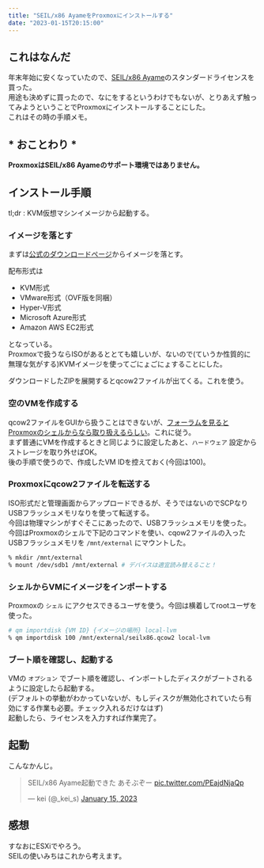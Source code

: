 ```yaml
---
title: "SEIL/x86 AyameをProxmoxにインストールする"
date: "2023-01-15T20:15:00"
---
```


## これはなんだ
年末年始に安くなっていたので、[SEIL/x86 Ayame](https://www.seil.jp/product/x86ayame.html)のスタンダードライセンスを買った。  
用途も決めずに買ったので、なにをするというわけでもないが、とりあえず触ってみようということでProxmoxにインストールすることにした。  
これはその時の手順メモ。  

## * おことわり *
**ProxmoxはSEIL/x86 Ayameのサポート環境ではありません。**

## インストール手順
tl;dr : KVM仮想マシンイメージから起動する。  

### イメージを落とす
まずは[公式のダウンロードページ](https://www.seil.jp/product/download.html#dl__x86ayame)からイメージを落とす。  

配布形式は

- KVM形式
- VMware形式（OVF版を同梱）
- Hyper-V形式
- Microsoft Azure形式
- Amazon AWS EC2形式

となっている。  
Proxmoxで扱うならISOがあるととても嬉しいが、ないので(ていうか性質的に無理な気がする)KVMイメージを使ってごにょごにょすることにした。  

ダウンロードしたZIPを展開するとqcow2ファイルが出てくる。これを使う。  

### 空のVMを作成する
qcow2ファイルをGUIから扱うことはできないが、[フォーラムを見るとProxmoxのシェルからなら取り扱えるらしい](https://forum.proxmox.com/threads/qcow2-to-proxmox.77894/)。これに従う。  
まず普通にVMを作成するときと同じように設定したあと、`ハードウェア` 設定からストレージを取り外せばOK。  
後の手順で使うので、作成したVM IDを控えておく(今回は100)。

### Proxmoxにqcow2ファイルを転送する
ISO形式だと管理画面からアップロードできるが、そうではないのでSCPなりUSBフラッシュメモリなりを使って転送する。  
今回は物理マシンがすぐそこにあったので、USBフラッシュメモリを使った。  
今回はProxmoxのシェルで下記のコマンドを使い、cqow2ファイルの入ったUSBフラッシュメモリを `/mnt/external` にマウントした。  

```bash
% mkdir /mnt/external
% mount /dev/sdb1 /mnt/external # デバイスは適宜読み替えること！
```

### シェルからVMにイメージをインポートする
Proxmoxの `シェル` にアクセスできるユーザを使う。今回は横着してrootユーザを使った。  

```bash
# qm importdisk {VM ID} {イメージの場所} local-lvm
% qm importdisk 100 /mnt/external/seilx86.qcow2 local-lvm
```

### ブート順を確認し、起動する
VMの `オプション` でブート順を確認し、インポートしたディスクがブートされるように設定したら起動する。  
(デフォルトの挙動がわかっていないが、もしディスクが無効化されていたら有効にする作業も必要。チェック入れるだけなはず)  
起動したら、ライセンスを入力すれば作業完了。  

## 起動
こんなかんじ。  
<blockquote class="twitter-tweet"><p lang="ja" dir="ltr">SEIL/x86 Ayame起動できた あそぶぞー <a href="https://t.co/PEajdNjaQp">pic.twitter.com/PEajdNjaQp</a></p>&mdash; kei (@_kei_s) <a href="https://twitter.com/_kei_s/status/1614470430919917568?ref_src=twsrc%5Etfw">January 15, 2023</a></blockquote> <script async src="https://platform.twitter.com/widgets.js" charset="utf-8"></script> 

## 感想
すなおにESXiでやろう。  
SEILの使いみちはこれから考えます。  
